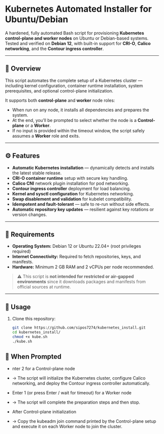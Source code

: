 # Kubernetes Automated Installer for Ubuntu/Debian

A hardened, fully automated Bash script for provisioning **Kubernetes control-plane and worker nodes** on Ubuntu or Debian-based systems.  
Tested and verified on **Debian 12**, with built-in support for **CRI-O**, **Calico networking**, and the **Contour ingress controller**.

---

## 🧩 Overview

This script automates the complete setup of a Kubernetes cluster — including kernel configuration, container runtime installation, system prerequisites, and optional control-plane initialization.

It supports both **control-plane** and **worker** node roles:
- When run on any node, it installs all dependencies and prepares the system.
- At the end, you’ll be prompted to select whether the node is a **Control-plane** or a **Worker**.
- If no input is provided within the timeout window, the script safely assumes a **Worker** role and exits.

---

## ⚙️ Features

- **Automatic Kubernetes installation** — dynamically detects and installs the latest stable release.
- **CRI-O container runtime** setup with secure key handling.
- **Calico CNI** network plugin installation for pod networking.
- **Contour ingress controller** deployment for load balancing.
- **Kernel and sysctl configuration** for Kubernetes networking.
- **Swap disablement and validation** for kubelet compatibility.
- **Idempotent and fault-tolerant** — safe to re-run without side effects.
- **Automatic repository key updates** — resilient against key rotations or version changes.

---

## 🧱 Requirements

- **Operating System:** Debian 12 or Ubuntu 22.04+ (root privileges required)
- **Internet Connectivity:** Required to fetch repositories, keys, and manifests.
- **Hardware:** Minimum 2 GB RAM and 2 vCPUs per node recommended.

> ⚠️ This script is **not intended for restricted or air-gapped environments** since it downloads packages and manifests from official sources at runtime.

---

## 🚀 Usage

1. Clone this repository:
   ```bash
   git clone https://github.com/sipos7274/kubernetes_install.git
   cd kubernetes_install/
   chmod +x kube.sh
   ./kube.sh
   
## 🧭 When Prompted

- nter 2 for a Control-plane node
- → The script will initialize the Kubernetes cluster, configure Calico networking, and deploy the Contour ingress controller automatically.

- Enter 1 (or press Enter / wait for timeout) for a Worker node
- → The script will complete the preparation steps and then stop.

- After Control-plane initialization
- → Copy the kubeadm join command printed by the Control-plane setup and execute it on each Worker node to join the cluster.
